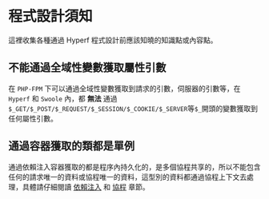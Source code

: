 # 程式設計須知

這裡收集各種通過 Hyperf 程式設計前應該知曉的知識點或內容點。

## 不能通過全域性變數獲取屬性引數

在 `PHP-FPM` 下可以通過全域性變數獲取到請求的引數，伺服器的引數等，在 `Hyperf` 和 `Swoole` 內，都 **無法** 通過 `$_GET/$_POST/$_REQUEST/$_SESSION/$_COOKIE/$_SERVER`等`$_`開頭的變數獲取到任何屬性引數。

## 通過容器獲取的類都是單例

通過依賴注入容器獲取的都是程序內持久化的，是多個協程共享的，所以不能包含任何的請求唯一的資料或協程唯一的資料，這型別的資料都通過協程上下文去處理，具體請仔細閱讀 [依賴注入](./zh-tw/di.md) 和 [協程](./zh-tw/coroutine.md) 章節。